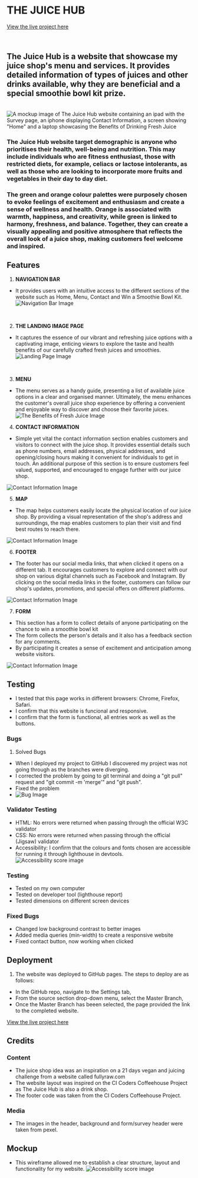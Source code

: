 # **THE JUICE HUB** <br>

[View the live project here](https://missdays.github.io/juice-shop/index.html#home)

<br> 

## The Juice Hub is a website that showcase my juice shop's menu and services. It provides detailed information of types of juices and other drinks available, why they are beneficial and a special smoothie bowl kit prize. <br>

<br>![A mockup image of The Juice Hub website containing an ipad with the Survey page, an iphone displaying Contact Information, a screen showing "Home" and a laptop showcasing the Benefits of Drinking Fresh Juice](assets/images/PP1mockupimage.png)
<br> 
### The Juice Hub website target demographic is anyone who prioritises their health, well-being and nutrition. This may include individuals who are fitness enthusiast, those with restricted diets, for example, celiacs or lactose intolerants, as well as those who are looking to incorporate more fruits and vegetables in their day to day diet. <br>

### The green and orange colour palettes were purposely chosen to evoke feelings of excitement and enthusiasm and create a sense of wellness and health. Orange is associated with warmth, happiness, and creativity, while green is linked to harmony, freshness, and balance. Together, they can create a visually appealing and positive atmosphere that reflects the overall look of a juice shop, making customers feel welcome and inspired. <br>
## Features <br>

1. **NAVIGATION BAR** 

* It provides users with an intuitive access to the different sections of the website such as Home, Menu, Contact and Win a Smoothie Bowl Kit. <br>
![Navigation Bar Image](assets/images/nav-bar.jpg)
<br>

2. **THE LANDING IMAGE PAGE** 

* It captures the essence of our vibrant and refreshing juice options with a captivating image, enticing viewrs to explore the taste and health benefits of our carefully crafted fresh juices and smoothies. <br>
![Landing Page Image](assets/images/landing-page-img.png)
<br>

3. **MENU**

* The menu serves as a handy guide, presenting a list of available juice options in a clear and organised manner. Ultimately, the menu enhances the customer's overall juice shop experience by offering a convenient and enjoyable way to discover and choose their favorite juices. <br>
![The Benefits of Fresh Juice Image](assets/images/menu-img.jpg)

4. **CONTACT INFORMATION**

* Simple yet vital the contact information section enables customers and visitors to connect with the juice shop. It provides essential details such as phone numbers, email addresses, physical addresses, and opening/closing hours making it convenient for individuals to get in touch. An additional purpose of this section is to ensure customers feel valued, supported, and encouraged to engage further with our juice shop. <br>

![Contact Information Image](assets/images/contact-img.jpg)

5. **MAP**

* The map helps customers easily locate the physical location of our juice shop. By providing a visual representation of the shop's address and surroundings, the map enables customers to plan their visit and find best routes to reach there. <br>

![Contact Information Image](assets/images/map-img.jpg)

6. **FOOTER**

* The footer has our social media links, that when clicked it opens on a different tab. It encourages customers to explore and connect with our shop on various digital channels such as Facebook and Instagram. By clicking on the social media links in the footer, customers can follow our shop's updates, promotions, and special offers on different platforms. <br>

![Contact Information Image](assets/images/footer-img.jpg)

7. **FORM**

* This section has a form to collect details of anyone participating on the chance to win a smoothie bowl kit
* The form collects the person's details and it also has a feedback section for any comments.
* By participating it creates a sense of excitement and anticipation among website visitors. <br>

![Contact Information Image](assets/images/prize-form.jpg)

## Testing
* I tested that this page works in different browsers: Chrome, Firefox, Safari. <br>
* I confirm that this website is funcional and responsive. <br>
* I confirm that the form is functional, all entries work as well as the buttons. <br>

### Bugs 
1. Solved Bugs
* When I deployed my project to GitHub I discovered my project was not going through as the branches were diverging.
* I corrected the problem by going to git terminal and doing a "git pull" request and "git commit -m 'merge'" and "git push".
* Fixed the problem <br>
* ![Bug Image](assets/images/bug-img.jpg)

### Validator Testing 
* HTML: No errors were returned when passing through the official W3C validator
* CSS: No errors were returned when passing through the official (Jigsaw) validator
* Accessibility: I confirm that the colours and fonts chosen are accessible for running it through lighthouse in devtools. <br>
![Accessibility score image](assets/images/accessibility-scoreSub.png)

### Testing
* Tested on my own computer 
* Tested on developer tool (lighthouse report)
* Tested dimensions on different screen devices

### Fixed Bugs 
* Changed low background contrast to better images
* Added media queries (min-width) to create a responsive website
* Fixed contact button, now working when clicked 

## Deployment 
1. The website was deployed to GitHub pages. The steps to deploy are as follows: 
* In the GitHub repo, navigate to the Settings tab,
* From the source section drop-down menu, select the Master Branch,
* Once the Master Branch has beeen selected, the page provided the link to the completed website.

[View the live project here](https://missdays.github.io/juice-shop/index.html#home)

## Credits
### Content
* The juice shop idea was an inspiration on a 21 days vegan and juicing challenge from a website called fullyraw.com
* The website layout was inspired on the CI Coders Coffeehouse Project as The Juice Hub is also a drink shop.
* The footer code was taken from the CI Coders Coffeehouse Project.

### Media
* The images in the header, background and form/survey header were taken from pexel. 

## Mockup 
* This wireframe allowed me to establish a clear structure, layout and functionality for my website.
![Accessibility score image](assets/images/wireframe-img.jpg)
